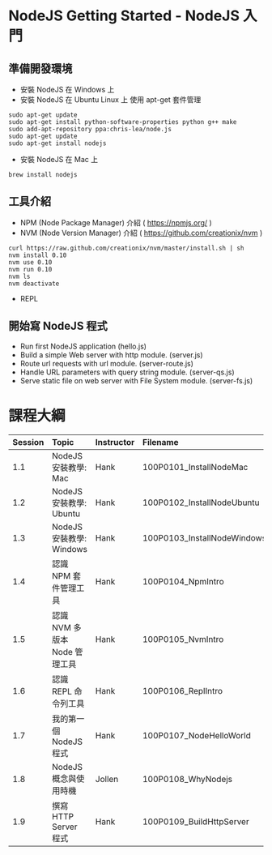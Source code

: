 # NodeJS Getting Started - NodeJS 入門


## 準備開發環境

* 安裝 NodeJS 在 Windows 上
* 安裝 NodeJS 在 Ubuntu Linux 上 使用 apt-get 套件管理

```
sudo apt-get update
sudo apt-get install python-software-properties python g++ make
sudo add-apt-repository ppa:chris-lea/node.js
sudo apt-get update
sudo apt-get install nodejs
```

* 安裝 NodeJS 在 Mac 上

```
brew install nodejs
```

## 工具介紹

* NPM (Node Package Manager) 介紹 ( https://npmjs.org/ )
* NVM (Node Version Manager) 介紹 ( https://github.com/creationix/nvm )

```
curl https://raw.github.com/creationix/nvm/master/install.sh | sh
nvm install 0.10
nvm use 0.10
nvm run 0.10
nvm ls
nvm deactivate
```

* REPL

## 開始寫 NodeJS 程式

* Run first NodeJS application (hello.js)
* Build a simple Web server with http module. (server.js)
* Route url requests with url module. (server-route.js)
* Handle URL parameters with query string module. (server-qs.js)
* Serve static file on web server with File System module. (server-fs.js)

# 課程大綱

| Session | Topic | Instructor | Filename | Duration |
|:-----|:------|:----------|:---------------|:-----|
| 1.1 | NodeJS 安裝教學: Mac | Hank | 100P0101_InstallNodeMac | 00:47
| 1.2 | NodeJS 安裝教學: Ubuntu | Hank | 100P0102_InstallNodeUbuntu | 02:13
| 1.3 | NodeJS 安裝教學: Windows | Hank | 100P0103_InstallNodeWindows | 00:43
| 1.4 | 認識 NPM 套件管理工具 | Hank | 100P0104_NpmIntro | 01:30
| 1.5 | 認識 NVM 多版本 Node 管理工具 | Hank | 100P0105_NvmIntro | 02:07
| 1.6 | 認識 REPL 命令列工具| Hank | 100P0106_ReplIntro | 01:56
| 1.7 | 我的第一個 NodeJS 程式| Hank | 100P0107_NodeHelloWorld | 00:57
| 1.8 | NodeJS 概念與使用時機 | Jollen | 100P0108_WhyNodejs | 04:54
| 1.9 | 撰寫 HTTP Server 程式| Hank | 100P0109_BuildHttpServer | 03:53